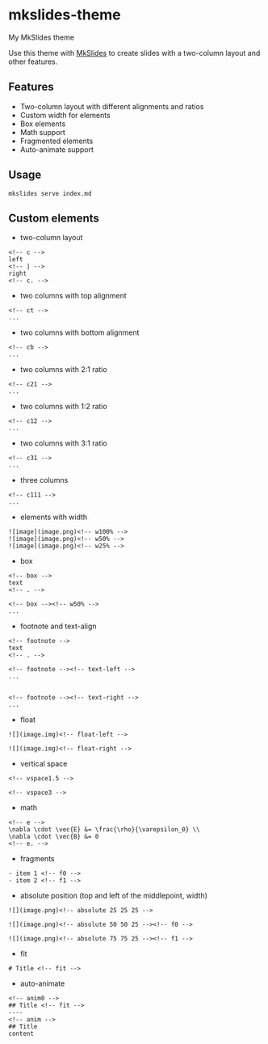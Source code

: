 # mkslides-theme
My MkSlides theme

Use this theme with [MkSlides](https://github.com/MartenBE/mkslides) to create slides with a two-column layout and other features.


## Features
- Two-column layout with different alignments and ratios
- Custom width for elements
- Box elements
- Math support
- Fragmented elements
- Auto-animate support

## Usage

`mkslides serve index.md`

## Custom elements

- two-column layout

```
<!-- c -->
left
<!-- | -->
right
<!-- c. -->
```

- two columns with top alignment

```
<!-- ct -->
...
```

- two columns with bottom alignment

```
<!-- cb -->
...
```

- two columns with 2:1 ratio

```
<!-- c21 -->
...
```

- two columns with 1:2 ratio

```
<!-- c12 -->
...
```

- two columns with 3:1 ratio

```
<!-- c31 -->
...
```

- three columns

```
<!-- c111 -->
...
```

- elements with width

```
![image](image.png)<!-- w100% -->
![image](image.png)<!-- w50% -->
![image](image.png)<!-- w25% -->
```

- box

```
<!-- box -->
text
<!-- . -->

<!-- box --><!-- w50% -->
...
```

- footnote and text-align

```
<!-- footnote -->
text
<!-- . -->

<!-- footnote --><!-- text-left -->
...


<!-- footnote --><!-- text-right -->
...
```

- float

```
![](image.img)<!-- float-left -->

![](image.img)<!-- float-right -->
```

- vertical space

```
<!-- vspace1.5 -->

<!-- vspace3 -->
```

- math

```
<!-- e -->
\nabla \cdot \vec{E} &= \frac{\rho}{\varepsilon_0} \\
\nabla \cdot \vec{B} &= 0
<!-- e. -->
```

- fragments

```
- item 1 <!-- f0 -->
- item 2 <!-- f1 -->
```

- absolute position (top and left of the middlepoint, width)

```
![](image.png)<!-- absolute 25 25 25 -->

![](image.png)<!-- absolute 50 50 25 --><!-- f0 -->

![](image.png)<!-- absolute 75 75 25 --><!-- f1 -->

```


- fit
  
```
# Title <!-- fit -->
```

- auto-animate

```
<!-- anim0 -->
## Title <!-- fit -->
----
<!-- anim -->
## Title 
content
```


